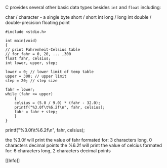 C provides several other basic data types besides `int` and `float` including:

char / character - a single byte
short / short int
long / long int
double / double-precision floating point

```
#include <stdio.h>

int main(void)
{
// print Fahrenheit-Celsius table
// for fahr = 0, 20, ... ,300
float fahr, celsius;
int lower, upper, step;

lower = 0; // lower limit of temp table
upper = 300; // upper limit
step = 20; // step size

fahr = lower;
while (fahr <= upper)
	{
	celsius = (5.0 / 9.0) * (fahr - 32.0);
	printf("%3.0f\t%6.2f\n", fahr, celsius);
	fahr = fahr + step;
	}
}
```

printf("%3.0f\\t%6.2f\\n", fahr, celsius);

the %3.0f will print the value of fahr formated for: 3 characters long, 0 characters decimal points
the %6.2f will print the value of celcius formated for: 6 characters long, 2 characters decimal points

[[Info]]